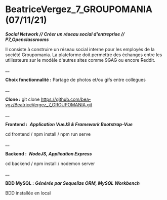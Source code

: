 # BeatriceVergez_7_GROUPOMANIA (07/11/21)

***Social Network // Créer un réseau social d'entreprise // P7_Openclassrooms***

Il consiste à construire un réseau social interne pour les employés de la société Groupomania. La plateforme doit permettre des échanges entre les utilisateurs sur le modèle d'autres sites comme 9GAG ou encore Reddit.

__

**Choix fonctionnalité :** Partage de photos et/ou gifs entre collègues

__

**Clone :** git clone https://github.com/bea-vgz/BeatriceVergez_7_GROUPOMANIA.git

__

**Frontend :** 
***Application VueJS & Framework Bootstrap-Vue***

cd frontend / npm install / npm run serve

__

**Backend :** 
***NodeJS, Application Express***

cd backend / npm install / nodemon server

__

**BDD MySQL :** 
***Générée par Sequelize ORM, MySQL Workbench***

BDD installée en local


